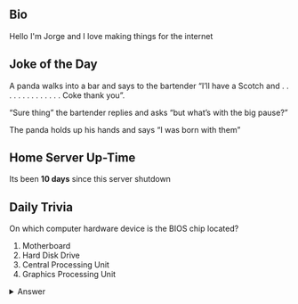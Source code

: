 ## Bio

Hello I'm Jorge and I love making things for the internet

## Joke of the Day

A panda walks into a bar and says to the bartender “I’ll have a Scotch and . . . . . . . . . . . . . . Coke thank you”. 

“Sure thing” the bartender replies and asks “but what’s with the big pause?” 

The panda holds up his hands and says “I was born with them”

## Home Server Up-Time

Its been **10 days** since this server shutdown


## Daily Trivia

On which computer hardware device is the BIOS chip located?
 1. Motherboard
 2. Hard Disk Drive
 3. Central Processing Unit
 4. Graphics Processing Unit

<details>
  <summary>Answer</summary>
  Motherboard
</details>
